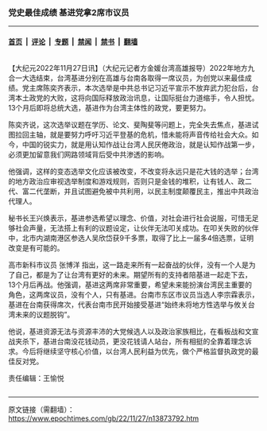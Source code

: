 ### 党史最佳成绩 基进党拿2席市议员

---

#### [首页](../../../..?n13873792) &nbsp;|&nbsp; [评论](../../../../../epoch-comment?n13873792) &nbsp;|&nbsp; [专题](../../../../../epoch-special?n13873792) &nbsp;|&nbsp; [禁闻](../../../../../epoch-news?n13873792) &nbsp;|&nbsp; [禁书](../../../../../books?n13873792) &nbsp;|&nbsp; [翻墙](https://github.com/gfw-breaker/nogfw/blob/master/README.md?n13873792)


<div class="column" id="artbody" itemprop="articleBody">
 <!-- article content begin -->
 <p>
  【大纪元2022年11月27日讯】（大纪元记者方金媛台湾高雄报导）2022年地方九合一大选结束，台湾基进分别在高雄与台南各取得一席议员，为创党以来最佳成绩。党主席陈奕齐表示，本次选举是中共总书记习近平宣示不放弃武力犯台后，台湾本土政党的大败，这将向国际释放政治讯息，让国际挺台力道缩手，令人担忧。13个月后即将总统大选，基进作为台湾主体性的政党，要更努力。
 </p>
 <p>
  陈奕齐说，这次选举议题在学历、论文、斐陶斐等问题上，完全失去焦点，基进试图拉回主轴，就是要努力呼吁习近平登基的危机，惜未能将声音传给社会大众。如今，中国的锐实力，就是用认知作战让台湾人民厌倦政治，就是认知作战第一步，必须更加留意我们网路领域背后受中共渗透的影响。
 </p>
 <p>
  他强调，这样的变态选举文化应该被改变，不改变将永远只是花大钱的选举；台湾的地方政治应审视选举制度和游戏规则，否则只是金钱的堆积，让有钱人、政二代、富二代垄断，并且试图避免被中共利用，以民主制度颠覆民主，推出中共政治代理人。
 </p>
 <p>
  秘书长王兴焕表示，基进参选希望以理念、价值，对社会进行社会说服，可惜无足够社会声量，无法搭上有利的议题设定，让伙伴无法叩关成功。在叩关失败的伙伴中，北市内湖南港区参选人吴欣岱获9千多票，取得了比上一届多4倍选票，证明改变是有可能的。
 </p>
 <p>
  高市新科市议员
  <ok href="https://www.epochtimes.com/gb/tag/%E5%BC%A0%E5%8D%9A%E6%B4%8B.html">
   张博洋
  </ok>
  指出，这一路走来所有一起奋战的伙伴，没有一个人是为了自己，都是为了让台湾有更好的未来。期望所有的支持者陪基进一起走下去，13个月后再战。他强调，基进这两席非常重要，希望未来能扮演台湾民主重要的角色，这两席议员，没有个人，只有基进。台南市东区市议员当选人李宗霖表示，基进在台南获得席次，代表台南市民开始接受基进“始终未将地方性选举与攸关台湾未来的议题脱钩”。
 </p>
 <p>
  他说，基进资源无法与资源丰沛的大党候选人以及政治家族相比，在看板战和文宣战夹杀下，基进台南没花钱动员，更没花钱请人站台，所有相挺的全靠着理念诉求。今后将继续坚守核心价值，以台湾人民利益为优先，做个严格监督执政党的最佳反对党。
 </p>
 <p>
  责任编辑：王愉悦
 </p>
 <!-- article content end -->
</div>


<img src='http://gfw-breaker.win/epoch-news/pages/ncid1349361/n13873792.md' width='0px' height='0px'/>

---

原文链接（需翻墙）：https://www.epochtimes.com/gb/22/11/27/n13873792.htm